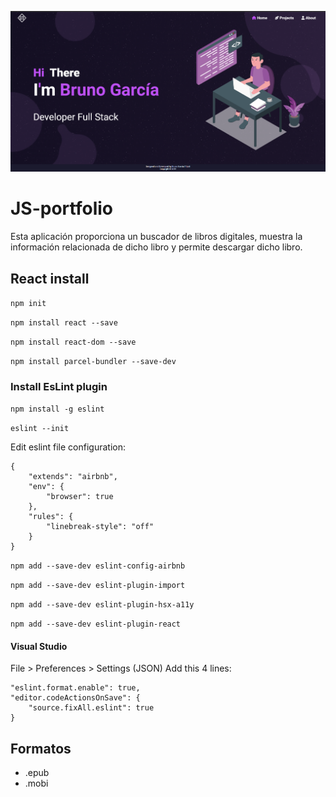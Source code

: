 ![Preview](.github/images/react-app.png)
# JS-portfolio
Esta aplicación proporciona un buscador de libros digitales, muestra la información relacionada de dicho libro y permite descargar dicho libro.

## React install
``npm init``

``npm install react --save``

``npm install react-dom --save``

``npm install parcel-bundler --save-dev``

### Install EsLint plugin
``npm install -g eslint``

``eslint --init``

Edit eslint file configuration:
```
{
    "extends": "airbnb",
    "env": {
        "browser": true
    },
    "rules": {
        "linebreak-style": "off"
    }
}
```

``npm add --save-dev eslint-config-airbnb``

``npm add --save-dev eslint-plugin-import``

``npm add --save-dev eslint-plugin-hsx-a11y``

``npm add --save-dev eslint-plugin-react``

#### Visual Studio
File > Preferences > Settings (JSON)
Add this 4 lines: 
```
"eslint.format.enable": true,
"editor.codeActionsOnSave": {
    "source.fixAll.eslint": true
}
```

## Formatos
  - .epub
  - .mobi
